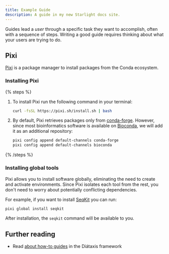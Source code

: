 ```yaml
---
title: Example Guide
description: A guide in my new Starlight docs site.
---
```


Guides lead a *user* through a specific task they want to accomplish, often with a sequence of steps.
Writing a good guide requires thinking about what your users are trying to do.

## Pixi

[Pixi](https://pixi.sh/) is a package manager to install packages from the Conda ecosystem.

### Installing Pixi

{% steps %}


1. To install Pixi run the following command in your terminal:

    ```sh
    curl -fsSL https://pixi.sh/install.sh | bash
    ```

2. By default, Pixi retrieves packages only from [conda-forge](https://conda-forge.org/). However, since most bioinformatics software is available on [Bioconda](https://bioconda.github.io/), we will add it as an additional repository:

    ```sh
    pixi config append default-channels conda-forge
    pixi config append default-channels bioconda
    ```

{% /steps %}

### Installing global tools

Pixi allows you to install software globally, eliminating the need to create and activate environments. Since Pixi isolates each tool from the rest, you don't need to worry about potentially conflicting dependencies.

For example, if you want to install [SeqKit](https://github.com/shenwei356/seqkit) you can run:

```sh
pixi global install seqkit
```

After installation, the `seqkit` command will be available to you.


## Further reading

- Read [about how-to guides](https://diataxis.fr/how-to-guides/) in the Diátaxis framework
